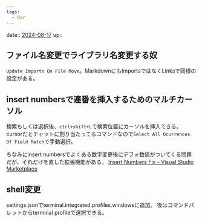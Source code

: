 ```yaml
---
tags:
  - Bar
---
```


date:: [2024-08-17](Daily_Note/2024-08-17.md)
up:: 

## ファイル名変更でライブラリ名変更する奴
`Update Imports On File Move`。MarkdownにもImportsではなくLinksで同様の設定がある。

## insert numbersで連番を挿入するためのマルチカーソル
検索もしくは選択後、`ctrl+shift+L`で検索位置にカーソルを挿入できる。
cursorだとチャットに割り当たってるコマンドなので`Select All Ocurrences Of Field Match`で手動選択。

ちなみにinsert numbersでよくある数字変更後にデフォ数値がついてくる問題だが、それだけを直した拡張機能がある。
[Insert Numbers Fix - Visual Studio Marketplace](https://marketplace.cursorapi.com/items?itemName=alpsmonaco.insertnumbersfix)

## shell変更
settings.jsonでterminal.integrated.profiles.windowsに追加。
後はコマンドパレットからterminal profileで選択できる。